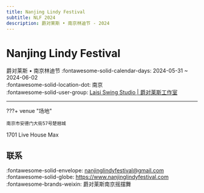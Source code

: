 ```yaml
---
title: Nanjing Lindy Festival
subtitle: NLF 2024
description: 爵对莱斯 • 南京林迪节 - 2024
---
```


# Nanjing Lindy Festival 

爵对莱斯 • 南京林迪节
:fontawesome-solid-calendar-days: 2024-05-31 ~ 2024-06-02  
:fontawesome-solid-location-dot: 南京  
:fontawesome-solid-user-group: [Laisi Swing Studio | 爵对莱斯工作室](https://swing.kids/zh_CN/laisi-swing-studio)  

---

???+ venue "场地"

    南京市安德门大街57号楚翘城

1701 Live House Max

## 联系

:fontawesome-solid-envelope: <nanjinglindyfestival@gmail.com>  
:fontawesome-solid-globe: <https://www.nanjinglindyfestival.com>  
:fontawesome-brands-weixin: 爵对莱斯南京摇摆舞  
